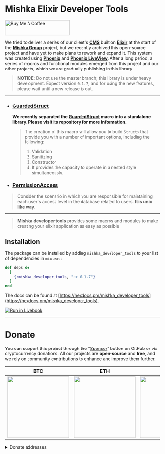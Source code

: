 # Mishka Elixir Developer Tools

<a href="https://www.buymeacoffee.com/mishkagroup" target="_blank">
  <img src="https://img.buymeacoffee.com/button-api/?text=Buy us coffee&emoji=☕&slug=mishkagroup&button_colour=FFDD00&font_colour=000000&font_family=Cookie&outline_colour=000000&coffee_colour=ffffff" alt="Buy Me A Coffee" height="50" width="210">
</a>

We tried to deliver a series of our client's [**CMS**](https://github.com/mishka-group/mishka-cms) built on [**Elixir**](https://elixir-lang.org/) at the start of the [**Mishka Group**](https://github.com/mishka-group) project, but we recently archived this open-source project and have yet to make plans to rework and expand it. This system was created using [**Phoenix**](https://www.phoenixframework.org/) and [**Phoenix LiveView**](https://hexdocs.pm/phoenix_live_view/Phoenix.LiveView.html). After a long period, a series of macros and functional modules emerged from this project and our other projects, which we are gradually publishing in this library.

> **NOTICE**: Do not use the master branch; this library is under heavy development. Expect version `0.1.7`, and for using the new features, please wait until a new release is out.

---

- ### [GuardedStruct](https://github.com/mishka-group/guarded_struct)

  **We recently separated the [GuardedStruct](https://github.com/mishka-group/guarded_struct) macro into a standalone library. Please visit its repository for more information.**

  > The creation of this macro will allow you to build `Structs` that provide you with a number of important options, including the following:
  >
  > 1. Validation
  > 2. Sanitizing
  > 3. Constructor
  > 4. It provides the capacity to operate in a nested style simultaneously.

- ### [PermissionAccess](https://github.com/mishka-group/mishka_developer_tools/blob/master/guidance/permission-access.md)

> Consider the scenario in which you are responsible for maintaining each user's access level in the database related to users.
> **It is unix like way**.

---

> **Mishka developer tools** provides some macros and modules to make creating your elixir application as easy as possible

## Installation

The package can be installed by adding `mishka_developer_tools` to your list of dependencies in `mix.exs`:

```elixir
def deps do
  [
    {:mishka_developer_tools, "~> 0.1.7"}
  ]
end
```

The docs can be found at [https://hexdocs.pm/mishka_developer_tools](https://hexdocs.pm/mishka_developer_tools).

[![Run in Livebook](https://livebook.dev/badge/v1/pink.svg)](https://livebook.dev/run?url=https%3A%2F%2Fgithub.com%2Fmishka-group%2Fmishka_developer_tools%2Fblob%2Fmaster%2Fguidance%2Fguarded-struct.livemd)

---

# Donate

You can support this project through the "[Sponsor](https://github.com/sponsors/mishka-group)" button on GitHub or via cryptocurrency donations. All our projects are **open-source** and **free**, and we rely on community contributions to enhance and improve them further.

| **BTC**                                                                                                                            | **ETH**                                                                                                                            | **DOGE**                                                                                                                           | **TRX**                                                                                                                            |
| ---------------------------------------------------------------------------------------------------------------------------------- | ---------------------------------------------------------------------------------------------------------------------------------- | ---------------------------------------------------------------------------------------------------------------------------------- | ---------------------------------------------------------------------------------------------------------------------------------- |
| <img src="https://github.com/mishka-group/mishka_developer_tools/assets/8413604/230ea4bf-7e8f-4f18-99c9-0f940dd3c6eb" width="200"> | <img src="https://github.com/mishka-group/mishka_developer_tools/assets/8413604/0c8e677b-7240-4b0d-8b9e-bd1efca970fb" width="200"> | <img src="https://github.com/mishka-group/mishka_developer_tools/assets/8413604/3de9183e-c4c0-40fe-b2a1-2b9bb4268e3a" width="200"> | <img src="https://github.com/mishka-group/mishka_developer_tools/assets/8413604/aaa1f103-a7c7-43ed-8f39-20e4c8b9975e" width="200"> |

<details>
  <summary>Donate addresses</summary>

**BTC**:‌

```
bc1q24pmrpn8v9dddgpg3vw9nld6hl9n5dkw5zkf2c
```

**ETH**:

```
0xD99feB9db83245dE8B9D23052aa8e62feedE764D
```

**DOGE**:

```
DGGT5PfoQsbz3H77sdJ1msfqzfV63Q3nyH
```

**TRX**:

```
TBamHas3wAxSEvtBcWKuT3zphckZo88puz
```

</details>
